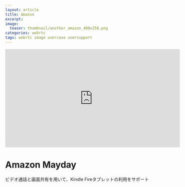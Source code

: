```yaml
---
layout: article
title: Amazon
excerpt: 
image:
  teaser: thumbnail/another_amazon_400x250.png
categories: webrtc
tags: webrtc image usercase usersupport
---
```


<iframe width="560" height="315" src="https://www.youtube.com/embed/X40j57v5g6I?autoplay=1&rel=0" frameborder="0" allowfullscreen></iframe>

# Amazon Mayday

ビデオ通話と画面共有を用いて、Kindle Fireタブレットの利用をサポート


